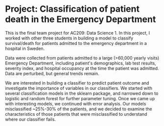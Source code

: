 # Project: Classification of patient death in the Emergency Department
This is the final team project for AC209: Data Science 1. In this project, I worked with other three students in building a model to classify survival/death for patients admitted to the emergency department in a hospital in Sweden.   

Data were collected from patients admitted to a large (>60,000 yearly visits) Emergency Department, including patient's demographics, lab test results, severity index, and hospital occupancy at the time the patient was admitted. Data are perturbed, but general trends remain.   

We are interested in building a classifier to predict patient outcome and investigate the importance of variables in our classifiers. We started with several classification models in the sklearn package, and narrowed down to logistic and random forest for further parameter tuning. Once we came up with interesting models, we continued with error analysis. Our models misclassified ~25%-30% of the patients, and we decided to examine the characteristics of those patients that were misclassified to understand where our classifier fails.

